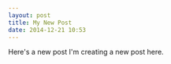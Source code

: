 ```yaml
---
layout: post
title: My New Post
date: 2014-12-21 10:53
---
```


Here's a new post I'm creating a new post here.